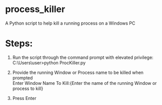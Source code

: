 # process_killer
A Python script to help kill a running process on a Windows PC

# Steps:
1. Run the script through the command prompt with elevated privilege:\
C:\Users\user>python ProcKiller.py

2. Provide the running Window or Process name to be killed when prompted\
Enter Window Name To Kill:{Enter the name of the running Window or process to kill}

3. Press Enter
